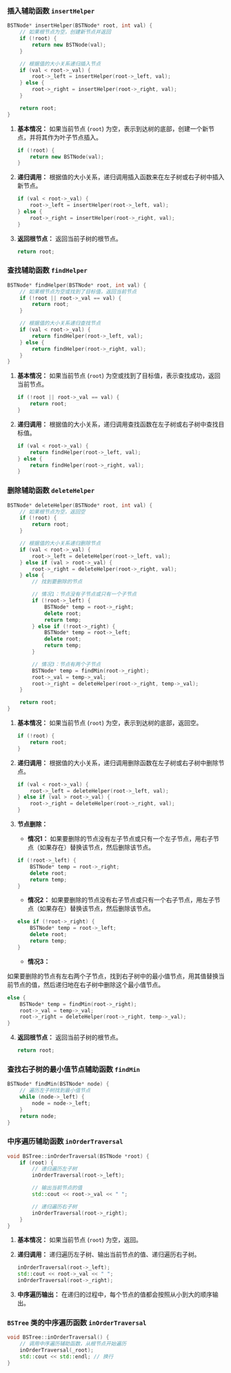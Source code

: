 
### 插入辅助函数 `insertHelper`

```cpp
BSTNode* insertHelper(BSTNode* root, int val) {
    // 如果根节点为空，创建新节点并返回
    if (!root) {
        return new BSTNode(val);
    }

    // 根据值的大小关系递归插入节点
    if (val < root->_val) {
        root->_left = insertHelper(root->_left, val);
    } else {
        root->_right = insertHelper(root->_right, val);
    }

    return root;
}
```

1. **基本情况：** 如果当前节点 (`root`) 为空，表示到达树的底部，创建一个新节点，并将其作为叶子节点插入。

   ```cpp
   if (!root) {
       return new BSTNode(val);
   }
   ```

2. **递归调用：** 根据值的大小关系，递归调用插入函数来在左子树或右子树中插入新节点。

   ```cpp
   if (val < root->_val) {
       root->_left = insertHelper(root->_left, val);
   } else {
       root->_right = insertHelper(root->_right, val);
   }
   ```

3. **返回根节点：** 返回当前子树的根节点。

   ```cpp
   return root;
   ```

### 查找辅助函数 `findHelper`

```cpp
BSTNode* findHelper(BSTNode* root, int val) {
    // 如果根节点为空或找到了目标值，返回当前节点
    if (!root || root->_val == val) {
        return root;
    }

    // 根据值的大小关系递归查找节点
    if (val < root->_val) {
        return findHelper(root->_left, val);
    } else {
        return findHelper(root->_right, val);
    }
}
```

1. **基本情况：** 如果当前节点 (`root`) 为空或找到了目标值，表示查找成功，返回当前节点。

   ```cpp
   if (!root || root->_val == val) {
       return root;
   }
   ```

2. **递归调用：** 根据值的大小关系，递归调用查找函数在左子树或右子树中查找目标值。

   ```cpp
   if (val < root->_val) {
       return findHelper(root->_left, val);
   } else {
       return findHelper(root->_right, val);
   }
   ```

### 删除辅助函数 `deleteHelper`

```cpp
BSTNode* deleteHelper(BSTNode* root, int val) {
    // 如果根节点为空，返回空
    if (!root) {
        return root;
    }

    // 根据值的大小关系递归删除节点
    if (val < root->_val) {
        root->_left = deleteHelper(root->_left, val);
    } else if (val > root->_val) {
        root->_right = deleteHelper(root->_right, val);
    } else {
        // 找到要删除的节点

        // 情况1：节点没有子节点或只有一个子节点
        if (!root->_left) {
            BSTNode* temp = root->_right;
            delete root;
            return temp;
        } else if (!root->_right) {
            BSTNode* temp = root->_left;
            delete root;
            return temp;
        }

        // 情况3：节点有两个子节点
        BSTNode* temp = findMin(root->_right);
        root->_val = temp->_val;
        root->_right = deleteHelper(root->_right, temp->_val);
    }

    return root;
}
```

1. **基本情况：** 如果当前节点 (`root`) 为空，表示到达树的底部，返回空。

   ```cpp
   if (!root) {
       return root;
   }
   ```

2. **递归调用：** 根据值的大小关系，递归调用删除函数在左子树或右子树中删除节点。

   ```cpp
   if (val < root->_val) {
       root->_left = deleteHelper(root->_left, val);
   } else if (val > root->_val) {
       root->_right = deleteHelper(root->_right, val);
   }
   ```

3. **节点删除：**
   - **情况1：** 如果要删除的节点没有左子节点或只有一个左子节点，用右子节点（如果存在）替换该节点，然后删除该节点。

   ```cpp
   if (!root->_left) {
       BSTNode* temp = root->_right;
       delete root;
       return temp;
   }
   ```

   - **情况2：** 如果要删除的节点没有右子节点或只有一个右子节点，用左子节点（如果存在）替换该节点，然后删除该节点。

   ```cpp
   else if (!root->_right) {
       BSTNode* temp = root->_left;
       delete root;
       return temp;
   }
   ```

   - **情况3：**

 如果要删除的节点有左右两个子节点，找到右子树中的最小值节点，用其值替换当前节点的值，然后递归地在右子树中删除这个最小值节点。

   ```cpp
   else {
       BSTNode* temp = findMin(root->_right);
       root->_val = temp->_val;
       root->_right = deleteHelper(root->_right, temp->_val);
   }
   ```

4. **返回根节点：** 返回当前子树的根节点。

   ```cpp
   return root;
   ```

### 查找右子树的最小值节点辅助函数 `findMin`

```cpp
BSTNode* findMin(BSTNode* node) {
    // 遍历左子树找到最小值节点
    while (node->_left) {
        node = node->_left;
    }
    return node;
}
```

### 中序遍历辅助函数 `inOrderTraversal`

```cpp
void BSTree::inOrderTraversal(BSTNode *root) {
    if (root) {
        // 递归遍历左子树
        inOrderTraversal(root->_left);

        // 输出当前节点的值
        std::cout << root->_val << " ";

        // 递归遍历右子树
        inOrderTraversal(root->_right);
    }
}
```

1. **基本情况：** 如果当前节点 (`root`) 为空，返回。

2. **递归调用：** 递归遍历左子树、输出当前节点的值、递归遍历右子树。

   ```cpp
   inOrderTraversal(root->_left);
   std::cout << root->_val << " ";
   inOrderTraversal(root->_right);
   ```

3. **中序遍历输出：** 在递归的过程中，每个节点的值都会按照从小到大的顺序输出。

### `BSTree` 类的中序遍历函数 `inOrderTraversal`

```cpp
void BSTree::inOrderTraversal() {
    // 调用中序遍历辅助函数，从根节点开始遍历
    inOrderTraversal(_root);
    std::cout << std::endl; // 换行
}
```
